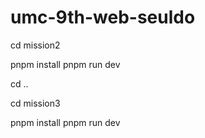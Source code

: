 # umc-9th-web-seuldo

cd mission2

pnpm install
pnpm run dev

cd ..

cd mission3

pnpm install
pnpm run dev
